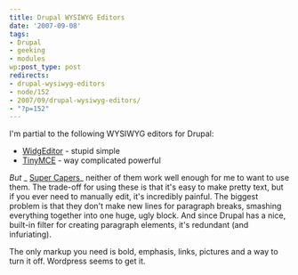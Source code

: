 ```yaml
---
title: Drupal WYSIWYG Editors
date: '2007-09-08'
tags:
- Drupal
- geeking
- modules
wp:post_type: post
redirects:
- drupal-wysiwyg-editors
- node/152
- 2007/09/drupal-wysiwyg-editors/
- "?p=152"
---
```


I'm partial to the following WYSIWYG editors for Drupal:

- [WidgEditor](http://drupal.org/project/widgeditor) - stupid simple
- [TinyMCE](http://drupal.org/project/tinymce) - way complicated powerful

_But_ _ [Super Capers](http://www.iucn-tftsg.org/?super_capers)_ neither of them work well enough for me to want to use them. The trade-off for using these is that it's easy to make pretty text, but if you ever need to manually edit, it's incredibly painful. The biggest problem is that they don't make new lines for paragraph breaks, smashing everything together into one huge, ugly block. And since Drupal has a nice, built-in filter for creating paragraph elements, it's redundant (and infuriating).

The only markup you need is bold, emphasis, links, pictures and a way to turn it off. Wordpress seems to get it.
